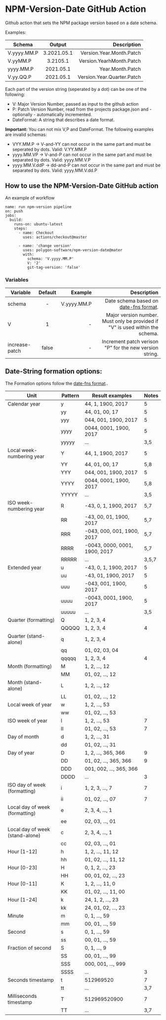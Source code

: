 # NPM-Version-Date GitHub Action  

Github action that sets the NPM package version based on a date schema.

Examples:

| Schema        | Output        | Description  |
| ------------- |:-------------:| ------------:|
| V.yyyy.MM.P | 3.2021.05.1 | Version.Year.Month.Patch |
| V.yyMM.P | 3.2105.1  | Version.YearhMonth.Patch |
| yyyy.MM.P | 2021.05.1 | Year.Month.Patch |
| V.yy.QQ.P | 2021.05.1 | Version.Year.Quarter.Patch |

Each part of the version string (seperated by a dot) can be one of the following:
- V: Major Version Number, passed as input to the github action
- P: Patch Version Number, read from the projects package.json and - optionally - automatically incremented.
- DateFormat: A string that describes a date format.

**Important:** You can not mix V,P and DateFormat. The following examples are invalid schemas:
- VYY.MM.P -> V-and-YY can not occur in the same part and must be seperated by dots. Valid: V.YY.MM.P
- yyyy.MM.VP -> V-and-P can not occur in the same part and must be separated by dots. Valid: yyyy.MM.V.P
- yyyy.MM.V.ddP -> dd-and-P can not occur in the same part and must be separated by dots. Valid: yyyy.MM.V.dd.P

## How to use the NPM-Version-Date GitHub action

An example of workflow

```
name: run npm-version pipeline
on: push
jobs:
  build:
    runs-on: ubuntu-latest
    steps:
      - name: Checkout
        uses: actions/checkout@master
        
      - name: 'change version'
        uses: polygon-software/npm-version-date@mater
        with:
          schema: 'V.yyyy.MM.P'
          V: '2'
          git-tag-version: 'false'
```

### Variables

| Variable        | Default           | Example  | Description  |
| ------------- |:-------------:| -----:| -----:|
| schema | - | V.yyyy.MM.P | Date schema based on [date-fns format](https://date-fns.org/v2.21.3/docs/format). |
| V | 1 | - | Major version number. Must only be provided if "V" is used within the schema. |
| increase-patch | false | - | Increment patch verison "P" for the new version string. |


## Date-String formation options:

The Formation options follow the [date-fns format](https://date-fns.org/v2.21.3/docs/format)..

<table>
   <thead>
      <tr>
         <th>Unit</th>
         <th>Pattern</th>
         <th>Result examples</th>
         <th>Notes</th>
      </tr>
   </thead>
   <tbody>
      <tr>
         <td>Calendar year</td>
         <td>y</td>
         <td>44, 1, 1900, 2017</td>
         <td>5</td>
      </tr>
      <tr>
         <td></td>
         <td>yy</td>
         <td>44, 01, 00, 17</td>
         <td>5</td>
      </tr>
      <tr>
         <td></td>
         <td>yyy</td>
         <td>044, 001, 1900, 2017</td>
         <td>5</td>
      </tr>
      <tr>
         <td></td>
         <td>yyyy</td>
         <td>0044, 0001, 1900, 2017</td>
         <td>5</td>
      </tr>
      <tr>
         <td></td>
         <td>yyyyy</td>
         <td>...</td>
         <td>3,5</td>
      </tr>
      <tr>
         <td>Local week-numbering year</td>
         <td>Y</td>
         <td>44, 1, 1900, 2017</td>
         <td>5</td>
      </tr>
      <tr>
         <td></td>
         <td>YY</td>
         <td>44, 01, 00, 17</td>
         <td>5,8</td>
      </tr>
      <tr>
         <td></td>
         <td>YYY</td>
         <td>044, 001, 1900, 2017</td>
         <td>5</td>
      </tr>
      <tr>
         <td></td>
         <td>YYYY</td>
         <td>0044, 0001, 1900, 2017</td>
         <td>5,8</td>
      </tr>
      <tr>
         <td></td>
         <td>YYYYY</td>
         <td>...</td>
         <td>3,5</td>
      </tr>
      <tr>
         <td>ISO week-numbering year</td>
         <td>R</td>
         <td>-43, 0, 1, 1900, 2017</td>
         <td>5,7</td>
      </tr>
      <tr>
         <td></td>
         <td>RR</td>
         <td>-43, 00, 01, 1900, 2017</td>
         <td>5,7</td>
      </tr>
      <tr>
         <td></td>
         <td>RRR</td>
         <td>-043, 000, 001, 1900, 2017</td>
         <td>5,7</td>
      </tr>
      <tr>
         <td></td>
         <td>RRRR</td>
         <td>-0043, 0000, 0001, 1900, 2017</td>
         <td>5,7</td>
      </tr>
      <tr>
         <td></td>
         <td>RRRRR</td>
         <td>...</td>
         <td>3,5,7</td>
      </tr>
      <tr>
         <td>Extended year</td>
         <td>u</td>
         <td>-43, 0, 1, 1900, 2017</td>
         <td>5</td>
      </tr>
      <tr>
         <td></td>
         <td>uu</td>
         <td>-43, 01, 1900, 2017</td>
         <td>5</td>
      </tr>
      <tr>
         <td></td>
         <td>uuu</td>
         <td>-043, 001, 1900, 2017</td>
         <td>5</td>
      </tr>
      <tr>
         <td></td>
         <td>uuuu</td>
         <td>-0043, 0001, 1900, 2017</td>
         <td>5</td>
      </tr>
      <tr>
         <td></td>
         <td>uuuuu</td>
         <td>...</td>
         <td>3,5</td>
      </tr>
      <tr>
         <td>Quarter (formatting)</td>
         <td>Q</td>
         <td>1, 2, 3, 4</td>
         <td></td>
      </tr>
      <tr>
         <td></td>
         <td>QQQQQ</td>
         <td>1, 2, 3, 4</td>
         <td>4</td>
      </tr>
      <tr>
         <td>Quarter (stand-alone)</td>
         <td>q</td>
         <td>1, 2, 3, 4</td>
         <td></td>
      </tr>
      <tr>
         <td></td>
         <td>qq</td>
         <td>01, 02, 03, 04</td>
         <td></td>
      </tr>
      <tr>
         <td></td>
         <td>qqqqq</td>
         <td>1, 2, 3, 4</td>
         <td>4</td>
      </tr>
      <tr>
         <td>Month (formatting)</td>
         <td>M</td>
         <td>1, 2, ..., 12</td>
         <td></td>
      </tr>
      <tr>
         <td></td>
         <td>MM</td>
         <td>01, 02, ..., 12</td>
         <td></td>
      </tr>
      <tr>
         <td>Month (stand-alone)</td>
         <td>L</td>
         <td>1, 2, ..., 12</td>
         <td></td>
      </tr>
      <tr>
         <td></td>
         <td>LL</td>
         <td>01, 02, ..., 12</td>
         <td></td>
      </tr>
      <tr>
         <td>Local week of year</td>
         <td>w</td>
         <td>1, 2, ..., 53</td>
         <td></td>
      </tr>
      <tr>
         <td></td>
         <td>ww</td>
         <td>01, 02, ..., 53</td>
         <td></td>
      </tr>
      <tr>
         <td>ISO week of year</td>
         <td>I</td>
         <td>1, 2, ..., 53</td>
         <td>7</td>
      </tr>
      <tr>
         <td></td>
         <td>II</td>
         <td>01, 02, ..., 53</td>
         <td>7</td>
      </tr>
      <tr>
         <td>Day of month</td>
         <td>d</td>
         <td>1, 2, ..., 31</td>
         <td></td>
      </tr>
      <tr>
         <td></td>
         <td>dd</td>
         <td>01, 02, ..., 31</td>
         <td></td>
      </tr>
      <tr>
         <td>Day of year</td>
         <td>D</td>
         <td>1, 2, ..., 365, 366</td>
         <td>9</td>
      </tr>
      <tr>
         <td></td>
         <td>DD</td>
         <td>01, 02, ..., 365, 366</td>
         <td>9</td>
      </tr>
      <tr>
         <td></td>
         <td>DDD</td>
         <td>001, 002, ..., 365, 366</td>
         <td></td>
      </tr>
      <tr>
         <td></td>
         <td>DDDD</td>
         <td>...</td>
         <td>3</td>
      </tr>
      <tr>
         <td>ISO day of week (formatting)</td>
         <td>i</td>
         <td>1, 2, 3, ..., 7</td>
         <td>7</td>
      </tr>
      <tr>
         <td></td>
         <td>ii</td>
         <td>01, 02, ..., 07</td>
         <td>7</td>
      </tr>
      <tr>
         <td>Local day of week (formatting)</td>
         <td>e</td>
         <td>2, 3, 4, ..., 1</td>
         <td></td>
      </tr>
      <tr>
         <td></td>
         <td>ee</td>
         <td>02, 03, ..., 01</td>
         <td></td>
      </tr>
      <tr>
         <td>Local day of week (stand-alone)</td>
         <td>c</td>
         <td>2, 3, 4, ..., 1</td>
         <td></td>
      </tr>
      <tr>
         <td></td>
         <td>cc</td>
         <td>02, 03, ..., 01</td>
         <td></td>
      </tr>
      <tr>
         <td>Hour [1-12]</td>
         <td>h</td>
         <td>1, 2, ..., 11, 12</td>
         <td></td>
      </tr>
      <tr>
         <td></td>
         <td>hh</td>
         <td>01, 02, ..., 11, 12</td>
         <td></td>
      </tr>
      <tr>
         <td>Hour [0-23]</td>
         <td>H</td>
         <td>0, 1, 2, ..., 23</td>
         <td></td>
      </tr>
      <tr>
         <td></td>
         <td>HH</td>
         <td>00, 01, 02, ..., 23</td>
         <td></td>
      </tr>
      <tr>
         <td>Hour [0-11]</td>
         <td>K</td>
         <td>1, 2, ..., 11, 0</td>
         <td></td>
      </tr>
      <tr>
         <td></td>
         <td>KK</td>
         <td>01, 02, ..., 11, 00</td>
         <td></td>
      </tr>
      <tr>
         <td>Hour [1-24]</td>
         <td>k</td>
         <td>24, 1, 2, ..., 23</td>
         <td></td>
      </tr>
      <tr>
         <td></td>
         <td>kk</td>
         <td>24, 01, 02, ..., 23</td>
         <td></td>
      </tr>
      <tr>
         <td>Minute</td>
         <td>m</td>
         <td>0, 1, ..., 59</td>
         <td></td>
      </tr>
      <tr>
         <td></td>
         <td>mm</td>
         <td>00, 01, ..., 59</td>
         <td></td>
      </tr>
      <tr>
         <td>Second</td>
         <td>s</td>
         <td>0, 1, ..., 59</td>
         <td></td>
      </tr>
      <tr>
         <td></td>
         <td>ss</td>
         <td>00, 01, ..., 59</td>
         <td></td>
      </tr>
      <tr>
         <td>Fraction of second</td>
         <td>S</td>
         <td>0, 1, ..., 9</td>
         <td></td>
      </tr>
      <tr>
         <td></td>
         <td>SS</td>
         <td>00, 01, ..., 99</td>
         <td></td>
      </tr>
      <tr>
         <td></td>
         <td>SSS</td>
         <td>000, 001, ..., 999</td>
         <td></td>
      </tr>
      <tr>
         <td></td>
         <td>SSSS</td>
         <td>...</td>
         <td>3</td>
      </tr>
      <tr>
         <td>Seconds timestamp</td>
         <td>t</td>
         <td>512969520</td>
         <td>7</td>
      </tr>
      <tr>
         <td></td>
         <td>tt</td>
         <td>...</td>
         <td>3,7</td>
      </tr>
      <tr>
         <td>Milliseconds timestamp</td>
         <td>T</td>
         <td>512969520900</td>
         <td>7</td>
      </tr>
      <tr>
         <td></td>
         <td>TT</td>
         <td>...</td>
         <td>3,7</td>
      </tr>
   </tbody>
</table>
